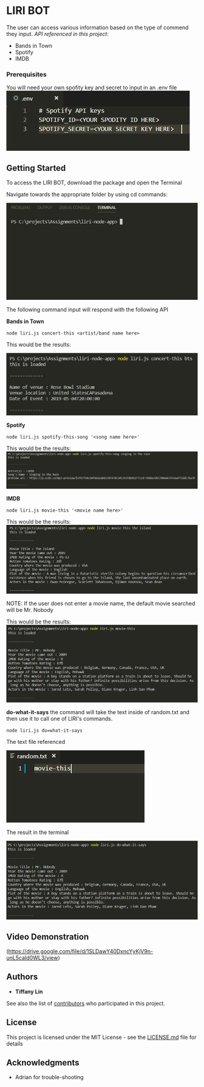# LIRI BOT

The user can access various information based on the type of commend they input.
*API referenced in this project:*
* Bands in Town
* Spotify
* IMDB



### Prerequisites

You will need your own spofity key and secret to input in an .env file
![](image/envfile.PNG)


## Getting Started

To access the LIRI BOT, download the package and open the Terminal

Navigate towards the appropriate folder by using cd commands:


![](image/1.PNG)

The following command input will respond with the following API

**Bands in Town**
```
node liri.js concert-this <artist/band name here>  
```

This would be the results:

![](image/2.PNG)


**Spotify**
```
node liri.js spotify-this-song '<song name here>' 
```

This would be the results:
![](image/3.PNG)




**IMDB**
```
node liri.js movie-this '<movie name here>' 
```
This would be the results:
![](image/4.PNG)


NOTE:  If the user does not enter a movie name, the default movie searched will be Mr. Nobody

This would be the results:
![](image/5.PNG)


**do-what-it-says** 
the command will take the text inside of random.txt and then use it to call one of LIRI's commands.

```
node liri.js do=what-it-says 
```

The text file referenced

![](image/6.PNG)


The result in the terminal

![](image/7.PNG)

## Video Demonstration

(https://drive.google.com/file/d/1SLDawY40DxncYyKjV9n-unL5caId0WL3/view)


## Authors

* **Tiffany Lin** 

See also the list of [contributors](https://github.com/your/project/contributors) who participated in this project.

## License

This project is licensed under the MIT License - see the [LICENSE.md](LICENSE.md) file for details

## Acknowledgments

* Adrian for trouble-shooting
